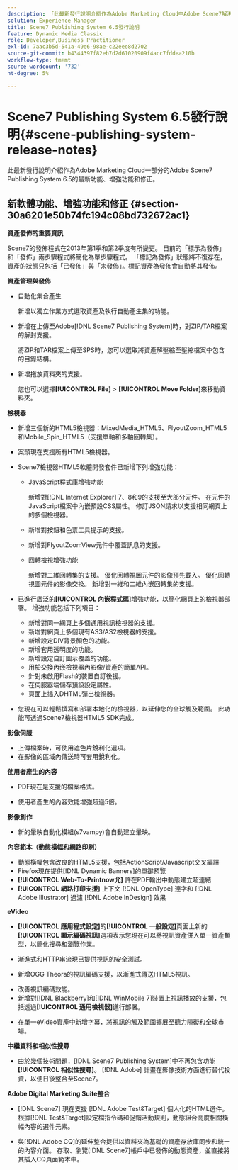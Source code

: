```yaml
---
description: 「此最新發行說明介紹作為Adobe Marketing Cloud中Adobe Scene7解決方案一部分的Adobe Experience Manager Publishing System 6.5的最新功能、增強功能和修正。」
solution: Experience Manager
title: Scene7 Publishing System 6.5發行說明
feature: Dynamic Media Classic
role: Developer,Business Practitioner
exl-id: 7aac3b5d-541a-49e6-98ae-c22eee8d2702
source-git-commit: b4344397f82eb7d2d61020909f4acc7fddea210b
workflow-type: tm+mt
source-wordcount: '732'
ht-degree: 5%

---
```


# Scene7 Publishing System 6.5發行說明{#scene-publishing-system-release-notes}

此最新發行說明介紹作為Adobe Marketing Cloud一部分的Adobe Scene7 Publishing System 6.5的最新功能、增強功能和修正。

## 新軟體功能、增強功能和修正 {#section-30a6201e50b74fc194c08bd732672ac1}

**資產發佈的重要資訊**

Scene7的發佈程式在2013年第1季和第2季度有所變更。 目前的「標示為發佈」和「發佈」兩步驟程式將簡化為單步驟程式。 「標記為發佈」狀態將不復存在，資產的狀態只包括「已發佈」與「未發佈」。標記資產為發佈會自動將其發佈。

**資產管理與發佈**

* 自動化集合產生

   新增以獨立作業方式選取資產及執行自動產生集的功能。
* 新增在上傳至Adobe[!DNL Scene7 Publishing System]時，對ZIP/TAR檔案的解封支援。

   將ZIP和TAR檔案上傳至SPS時，您可以選取將資產解壓縮至壓縮檔案中包含的目錄結構。

* 新增拖放資料夾的支援。

   您也可以選擇&#x200B;**[!UICONTROL File]** > **[!UICONTROL Move Folder]**&#x200B;來移動資料夾。

**檢視器**

* 新增三個新的HTML5檢視器：MixedMedia_HTML5、FlyoutZoom_HTML5和Mobile_Spin_HTML5（支援單軸和多軸回轉集）。

<!-- 
  [More information](http://help.adobe.com/en_US/scene7/using/WS6E593DEA-7D81-4cd6-84B0-85E8BB274176.html#WS1c46793299cf21d77e926d1613177f0a020-8000.html).  -->
* 案頭現在支援所有HTML5檢視器。

<!--   [More information](http://help.adobe.com/en_US/scene7/using/WS6E593DEA-7D81-4cd6-84B0-85E8BB274176.html#WS1c46793299cf21d77e926d1613177f0a020-8000.html). -->
* Scene7檢視器HTML5軟體開發套件已新增下列增強功能：

   * JavaScript程式庫增強功能

      新增對[!DNL Internet Explorer] 7、8和9的支援至大部分元件。 在元件的JavaScript檔案中內嵌預設CSS屬性。 修訂JSON請求以支援相同網頁上的多個檢視器。

   * 新增對按鈕和色票工具提示的支援。
   * 新增對FlyoutZoomView元件中覆蓋訊息的支援。
   * 回轉檢視增強功能

      新增對二維回轉集的支援。 優化回轉視圖元件的影像預先載入。 優化回轉視圖元件的影像交換。 新增對一維和二維內嵌回轉集的支援。

* 已進行廣泛的&#x200B;**[!UICONTROL 內嵌程式碼]**&#x200B;增強功能，以簡化網頁上的檢視器部署。 增強功能包括下列項目：

   * 新增對同一網頁上多個通用視訊檢視器的支援。
   * 新增對網頁上多個現有AS3/AS2檢視器的支援。
   * 新增設定DIV背景顏色的功能。
   * 新增套用透明度的功能。
   * 新增設定自訂圖示覆蓋的功能。
   * 用於交換內嵌檢視器內影像/資產的簡單API。
   * 針對未啟用Flash的裝置自訂後援。
   * 在伺服器端儲存預設設定屬性。
   * 頁面上插入DHTML彈出檢視器。

* 您現在可以輕鬆撰寫和部署本地化的檢視器，以延伸您的全球觸及範圍。 此功能可透過Scene7檢視器HTML5 SDK完成。

**影像伺服**

* 上傳檔案時，可使用遮色片銳利化選項。
* 在影像的區域內傳送時可套用銳利化。

**使用者產生的內容**

* PDF現在是支援的檔案格式。

<!--   [More information](http://help.adobe.com/en_US/scene7/using/WSe8b0455615e2dc47-2df907a712f31201b35-8000.html).  -->
* 使用者產生的內容效能增強超過5倍。

**影像創作**

* 新的暈映自動化模組(s7vampy)會自動建立暈映。

**內容範本（動態橫幅和網路印刷）**

* 動態橫幅包含改良的HTML5支援，包括ActionScript/Javascript交叉編譯
* Firefox現在提供[!DNL Dynamic Banners]的單鍵預覽
* **[!UICONTROL Web-To-Printnow允]** 許在PDF輸出中動態建立超連結
* **[!UICONTROL 網路打印支援]** 上下文 [!DNL OpenType] 連字和 [!DNL Adobe Illustrator] 過濾 [!DNL Adobe InDesign] 效果

**eVideo**

* **[!UICONTROL 應用程式設定]**&#x200B;的&#x200B;**[!UICONTROL 一般設定]**&#x200B;頁面上新的&#x200B;**[!UICONTROL 顯示編碼視訊]**&#x200B;選項表示您現在可以將視訊資產併入單一資產類型，以簡化搜尋和瀏覽作業。

<!--   [More information](http://help.adobe.com/en_US/scene7/using/WSCCBA9D3A-06A3-4f29-AF6B-36CBB2A655F1.html).  -->

* 漸進式和HTTP串流現已提供視訊的安全測試。

<!--   [More information](http://help.adobe.com/en_US/scene7/using/WSd968ca97bf01df72-5efde3a123268dd80f5-8000.html). -->
* 新增OGG Theora的視訊編碼支援，以漸進式傳送HTML5視訊。

<!--   [More information](http://help.adobe.com/en_US/scene7/using/WSE86ACF2B-BD50-4c48-A1D7-9CD4405B62D0.html#WS1c46793299cf21d7-39fae9c1131ba8968f7-7fff.html). -->
* 改善視訊編碼效能。
* 新增對[!DNL Blackberry]和[!DNL WinMobile 7]裝置上視訊播放的支援，包括透過&#x200B;**[!UICONTROL 通用檢視器]**&#x200B;進行部署。

<!--   [More information](http://help.adobe.com/en_US/scene7/using/WS6E593DEA-7D81-4cd6-84B0-85E8BB274176.html#WS1c46793299cf21d77e926d1613177f0a020-8000.html) or the [eVideo chapter](http://help.adobe.com/en_US/scene7/using/WS53492AE1-6029-45d8-BF80-F4B5CF33EB08.html). -->

* 在單一eVideo資產中新增字幕，將視訊的觸及範圍擴展至聽力障礙和全球市場。

<!--   See [More information](http://help.adobe.com/en_US/scene7/using/WS98ca2e6790647c06-6f6f53e137b959f094-8000.html). -->

**中繼資料和相似性搜尋**

* 由於幾個技術問題，[!DNL Scene7 Publishing System]中不再包含功能&#x200B;**[!UICONTROL 相似性搜尋]**。 [!DNL Adobe] 計畫在影像技術方面進行替代投資，以便日後整合至Scene7。

**Adobe Digital Marketing Suite整合**

* [!DNL Scene7] 現在支援 [!DNL Adobe Test&Target] 個人化的HTML選件。根據[!DNL Test&Target]設定檔指令碼和促銷活動規則，動態組合高度相關橫幅內容的選件元素。

* 與[!DNL Adobe CQ]的延伸整合提供以資料夾為基礎的資產存放庫同步和統一的內容介面。 存取、瀏覽[!DNL Scene7]帳戶中已發佈的動態資產，並直接將其插入CQ頁面範本中。
